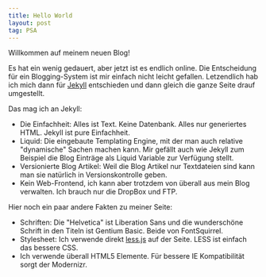 ```yaml
---
title: Hello World
layout: post
tag: PSA
---
```

Willkommen auf meinem neuen Blog!

Es hat ein wenig gedauert, aber jetzt ist es endlich online. Die
Entscheidung für ein Blogging-System ist mir einfach nicht leicht
gefallen. Letzendlich hab ich mich dann für
[Jekyll](http://jekyllrb.com) entschieden und dann gleich die
ganze Seite drauf umgestellt.

Das mag ich an Jekyll:

 * Die Einfachheit:
   Alles ist Text. Keine Datenbank. Alles nur generiertes HTML.
   Jekyll ist pure Einfachheit.
 * Liquid: Die eingebaute Templating Engine, mit der man auch relative
   "dynamische" Sachen machen kann. Mir gefällt auch wie Jekyll zum
   Beispiel die Blog Einträge als Liquid Variable zur Verfügung stellt.
 * Versionierte Blog Artikel: Weil die Blog Artikel nur Textdateien sind
   kann man sie natürlich in Versionskontrolle geben.
 * Kein Web-Frontend, ich kann aber trotzdem von überall aus mein Blog
   verwalten. Ich brauch nur die DropBox und FTP.

Hier noch ein paar andere Fakten zu meiner Seite:

 * Schriften: Die "Helvetica" ist Liberation Sans und die wunderschöne
   Schrift in den Titeln ist Gentium Basic. Beide von FontSquirrel.
 * Stylesheet: Ich verwende direkt [less.js](http://lesscss.org) auf der
   Seite. LESS ist einfach das bessere CSS.
 * Ich verwende überall HTML5 Elemente. Für bessere IE Kompatibilität
   sorgt der Modernizr.
